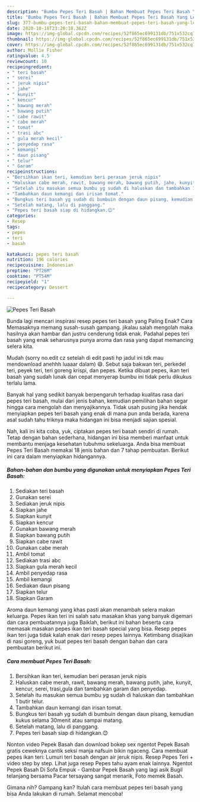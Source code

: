 ```yaml
---
description: "Bumbu Pepes Teri Basah | Bahan Membuat Pepes Teri Basah Yang Lezat"
title: "Bumbu Pepes Teri Basah | Bahan Membuat Pepes Teri Basah Yang Lezat"
slug: 377-bumbu-pepes-teri-basah-bahan-membuat-pepes-teri-basah-yang-lezat
date: 2020-10-18T23:20:18.362Z
image: https://img-global.cpcdn.com/recipes/52f865ec699131db/751x532cq70/pepes-teri-basah-foto-resep-utama.jpg
thumbnail: https://img-global.cpcdn.com/recipes/52f865ec699131db/751x532cq70/pepes-teri-basah-foto-resep-utama.jpg
cover: https://img-global.cpcdn.com/recipes/52f865ec699131db/751x532cq70/pepes-teri-basah-foto-resep-utama.jpg
author: Mollie Fisher
ratingvalue: 4.5
reviewcount: 10
recipeingredient:
- " teri basah"
- " serei"
- " jeruk nipis"
- " jahe"
- " kunyit"
- " kencur"
- " bawang merah"
- " bawang putih"
- " cabe rawit"
- " cabe merah"
- " tomat"
- " trasi abc"
- " gula merah kecil"
- " penyedap rasa"
- " kemangi"
- " daun pisang"
- " telur"
- " Garam"
recipeinstructions:
- "Bersihkan ikan teri, kemudian beri perasan jeruk nipis"
- "Haluskan cabe merah, rawit, bawang merah, bawang putih, jahe, kunyit, kencur, serei, trasi,gula dan tambahkan garam dan penyedap."
- "Setelah itu masukan semua bumbu yg sudah di haluskan dan tambahkan 1 butir telur."
- "Tambahkan daun kemangi dan irisan tomat."
- "Bungkus teri basah yg sudah di bumbuin dengan daun pisang, kemudian kukus selama 30menit atau sampai matang."
- "Setelah matang, lalu di panggang."
- "Pepes teri basah siap di hidangkan.😊"
categories:
- Resep
tags:
- pepes
- teri
- basah

katakunci: pepes teri basah 
nutrition: 196 calories
recipecuisine: Indonesian
preptime: "PT26M"
cooktime: "PT54M"
recipeyield: "1"
recipecategory: Dessert

---
```



![Pepes Teri Basah](https://img-global.cpcdn.com/recipes/52f865ec699131db/751x532cq70/pepes-teri-basah-foto-resep-utama.jpg)

Bunda lagi mencari inspirasi resep pepes teri basah yang Paling Enak? Cara Memasaknya memang susah-susah gampang. jikalau salah mengolah maka hasilnya akan hambar dan justru cenderung tidak enak. Padahal pepes teri basah yang enak seharusnya punya aroma dan rasa yang dapat memancing selera kita.

Mudah (sorry no.edit cz setelah di edit pasti hp jadul ini tdk mau mendownload anehhh luaaar dalam) 😄. Sebut saja bakwan teri, perkedel teri, peyek teri, teri goreng krispi, dan pepes. Ketika dibuat pepes, ikan teri basah yang sudah lunak dan cepat menyerap bumbu ini tidak perlu dikukus terlalu lama.

Banyak hal yang sedikit banyak berpengaruh terhadap kualitas rasa dari pepes teri basah, mulai dari jenis bahan, kemudian pemilihan bahan segar hingga cara mengolah dan menyajikannya. Tidak usah pusing jika hendak menyiapkan pepes teri basah yang enak di mana pun anda berada, karena asal sudah tahu triknya maka hidangan ini bisa menjadi sajian spesial.


Nah, kali ini kita coba, yuk, ciptakan pepes teri basah sendiri di rumah. Tetap dengan bahan sederhana, hidangan ini bisa memberi manfaat untuk membantu menjaga kesehatan tubuhmu sekeluarga. Anda bisa membuat Pepes Teri Basah memakai 18 jenis bahan dan 7 tahap pembuatan. Berikut ini cara dalam menyiapkan hidangannya.

<!--inarticleads1-->

##### Bahan-bahan dan bumbu yang digunakan untuk menyiapkan Pepes Teri Basah:

1. Sediakan  teri basah
1. Gunakan  serei
1. Sediakan  jeruk nipis
1. Siapkan  jahe
1. Siapkan  kunyit
1. Siapkan  kencur
1. Gunakan  bawang merah
1. Siapkan  bawang putih
1. Siapkan  cabe rawit
1. Gunakan  cabe merah
1. Ambil  tomat
1. Sediakan  trasi abc
1. Siapkan  gula merah kecil
1. Ambil  penyedap rasa
1. Ambil  kemangi
1. Sediakan  daun pisang
1. Siapkan  telur
1. Siapkan  Garam


Aroma daun kemangi yang khas pasti akan menambah selera makan keluarga. Pepes ikan teri ini salah satu masakan khas yang banyak digemari dan cara pembuatannya juga Baiklah, berikut ini bahan beserta cara memasak masakan pepes ikan teri basah special yang bisa. Resep pepes ikan teri juga tidak kalah enak dari resep pepes lainnya. Ketimbang disajikan di nasi goreng, yuk buat pepes teri basah dengan bahan dan cara pembuatan berikut ini. 

<!--inarticleads2-->

##### Cara membuat Pepes Teri Basah:

1. Bersihkan ikan teri, kemudian beri perasan jeruk nipis
1. Haluskan cabe merah, rawit, bawang merah, bawang putih, jahe, kunyit, kencur, serei, trasi,gula dan tambahkan garam dan penyedap.
1. Setelah itu masukan semua bumbu yg sudah di haluskan dan tambahkan 1 butir telur.
1. Tambahkan daun kemangi dan irisan tomat.
1. Bungkus teri basah yg sudah di bumbuin dengan daun pisang, kemudian kukus selama 30menit atau sampai matang.
1. Setelah matang, lalu di panggang.
1. Pepes teri basah siap di hidangkan.😊


Nonton video Pepek Basah dan download bokep sex ngentot Pepek Basah gratis ceweknya cantik seksi manja nafsuin bikin ngaceng. Cara membuat pepes ikan teri: Lumuri teri basah dengan air jeruk nipis. Resep Pepes Teri + video step by step. Lihat juga resep Pepes tahu ayam enak lainnya. Ngentot Pepek Basah Di Sofa Empuk - Gambar Pepek Basah yang lagi asik Bugil telanjang bersama Pacar tersayang sangat menarik, Foto memek Basah. 

Gimana nih? Gampang kan? Itulah cara membuat pepes teri basah yang bisa Anda lakukan di rumah. Selamat mencoba!
